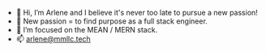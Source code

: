 - 👋 Hi, I’m Arlene and I believe it's never too late to pursue a new passion!
- 💞️ New passion = to find purpose as a full stack engineer.
- 👀 I’m focused on the MEAN / MERN stack.
- 📫 arlene@mmllc.tech

<!---
huaMulanOfTech/huaMulanOfTech is a ✨ special ✨ repository because its `README.md` (this file) appears on your GitHub profile.
You can click the Preview link to take a look at your changes.
--->
